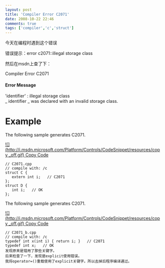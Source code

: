 ```yaml
---
layout: post
title: 'Compiler Error C2071'
date: 2008-10-22 22:46
comments: true
tags: ['compiler','c','struct']
---
```


今天在编程时遇到这个错误

错误提示：error c2071::illegal storage class

然后在msdn上查了下：

Compiler Error C2071

####  Error Message

'identifier' : illegal storage class  
_ identifier _ was declared with an invalid storage class.

#  Example

The following sample generates C2071.

[ ![](http://i.msdn.microsoft.com/Platform/Controls/CodeSnippet/resources/copy
_off.gif) Copy Code
](javascript:CopyCode\('ctl00_rs1_mainContentContainer_ctl01other'\);)

    // C2071.cpp
    // compile with: /c
    struct C {
       extern int i;   // C2071
    };
    struct D {
       int i;   // OK
    };

The following sample generates C2071.

[ ![](http://i.msdn.microsoft.com/Platform/Controls/CodeSnippet/resources/copy
_off.gif) Copy Code
](javascript:CopyCode\('ctl00_rs1_mainContentContainer_ctl02other'\);)

    // C2071_b.cpp
    // compile with: /c
    typedef int x(int i) { return i; }   // C2071
    typedef int x;   // OK
    发现原来是错用了那些关键字。
    后来检查了一下，发现是explicit使用错误。
    我将operator=()重载使用了explicit关键字。所以去掉后程序编译通过。

